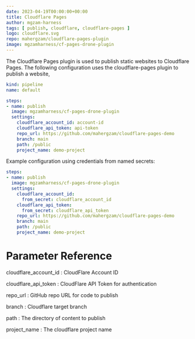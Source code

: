 ```yaml
---
date: 2023-04-19T00:00:00+00:00
title: Cloudflare Pages
author: mgzam-harness
tags: [ publish, cloudflare, cloudflare-pages ]
logo: cloudflare.svg
repo: mahergzam/cloudflare-pages-plugin
image: mgzamharness/cf-pages-drone-plugin
---
```


The Cloudflare Pages plugin is used to publish static websites to Cloudflare Pages. The following configuration uses the cloudflare-pages plugin to publish a website,

```yaml
kind: pipeline
name: default

steps:
- name: publish  
  image: mgzamharness/cf-pages-drone-plugin
  settings:
    cloudflare_account_id: account-id
    cloudflare_api_token: api-token
    repo_url: https://github.com/mahergzam/cloudflare-pages-demo
    branch: main
    path: /public
    project_name: demo-project
```

Example configuration using credentials from named secrets:

```yaml
steps:
- name: publish  
  image: mgzamharness/cf-pages-drone-plugin
  settings:
    cloudflare_account_id:
      from_secret: cloudflare_account_id
    cloudflare_api_token:
      from_secret: cloudflare_api_token
    repo_url: https://github.com/mahergzam/cloudflare-pages-demo
    branch: main
    path: /public
    project_name: demo-project
```

# Parameter Reference

cloudflare_account_id
: CloudFlare Account ID 

cloudflare_api_token
: CloudFlare API Token for authentication

repo_url
: GitHub repo URL for code to publish

branch
: Cloudflare target branch

path
: The directory of content to publish

project_name
: The cloudflare project name